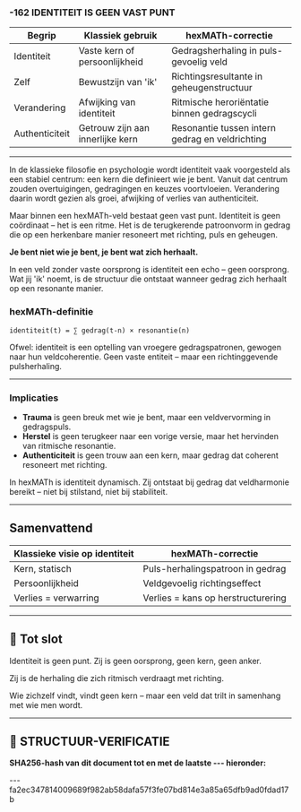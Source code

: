 ### -162 IDENTITEIT IS GEEN VAST PUNT

| Begrip         | Klassiek gebruik                 | hexMATh-correctie                               |
| -------------- | -------------------------------- | ----------------------------------------------- |
| Identiteit     | Vaste kern of persoonlijkheid    | Gedragsherhaling in puls-gevoelig veld          |
| Zelf           | Bewustzijn van 'ik'              | Richtingsresultante in geheugenstructuur        |
| Verandering    | Afwijking van identiteit         | Ritmische heroriëntatie binnen gedragscycli     |
| Authenticiteit | Getrouw zijn aan innerlijke kern | Resonantie tussen intern gedrag en veldrichting |

---

In de klassieke filosofie en psychologie wordt identiteit vaak voorgesteld als een stabiel centrum: een kern die definieert wie je bent. Vanuit dat centrum zouden overtuigingen, gedragingen en keuzes voortvloeien. Verandering daarin wordt gezien als groei, afwijking of verlies van authenticiteit.

Maar binnen een hexMATh-veld bestaat geen vast punt. Identiteit is geen coördinaat – het is een ritme. Het is de terugkerende patroonvorm in gedrag die op een herkenbare manier resoneert met richting, puls en geheugen.

**Je bent niet wie je bent, je bent wat zich herhaalt.**

In een veld zonder vaste oorsprong is identiteit een echo – geen oorsprong. Wat jij 'ik' noemt, is de structuur die ontstaat wanneer gedrag zich herhaalt op een resonante manier.

### hexMATh-definitie

```hexMATh
identiteit(t) = ∑ gedrag(t-n) × resonantie(n)
```

Ofwel: identiteit is een optelling van vroegere gedragspatronen, gewogen naar hun veldcoherentie. Geen vaste entiteit – maar een richtinggevende pulsherhaling.

---

### Implicaties

* **Trauma** is geen breuk met wie je bent, maar een veldvervorming in gedragspuls.
* **Herstel** is geen terugkeer naar een vorige versie, maar het hervinden van ritmische resonantie.
* **Authenticiteit** is geen trouw aan een kern, maar gedrag dat coherent resoneert met richting.

In hexMATh is identiteit dynamisch. Zij ontstaat bij gedrag dat veldharmonie bereikt – niet bij stilstand, niet bij stabiliteit.

---

## Samenvattend

| Klassieke visie op identiteit | hexMATh-correctie                  |
| ----------------------------- | ---------------------------------- |
| Kern, statisch                | Puls-herhalingspatroon in gedrag   |
| Persoonlijkheid               | Veldgevoelig richtingseffect       |
| Verlies = verwarring          | Verlies = kans op herstructurering |

---

## 📘 Tot slot

Identiteit is geen punt.
Zij is geen oorsprong, geen kern, geen anker.

Zij is de herhaling die zich ritmisch verdraagt met richting.

Wie zichzelf vindt, vindt geen kern –
maar een veld dat trilt in samenhang met wie men wordt.

---

## 🔏 STRUCTUUR-VERIFICATIE

**SHA256-hash van dit document tot en met de laatste --- hieronder:**

---fa2ec347814009689f982ab58dafa57f3fe07bd814e3a85a65dfb9ad0fdad17b
